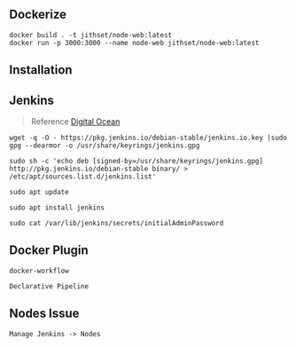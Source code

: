 ## Dockerize

```properties
docker build . -t jithset/node-web:latest 
docker run -p 3000:3000 --name node-web jithset/node-web:latest
```

## Installation

## Jenkins 

> Reference [Digital Ocean](https://www.digitalocean.com/community/tutorials/how-to-install-jenkins-on-ubuntu-22-04)

```properties
wget -q -O - https://pkg.jenkins.io/debian-stable/jenkins.io.key |sudo gpg --dearmor -o /usr/share/keyrings/jenkins.gpg

sudo sh -c 'echo deb [signed-by=/usr/share/keyrings/jenkins.gpg] http://pkg.jenkins.io/debian-stable binary/ > /etc/apt/sources.list.d/jenkins.list'

sudo apt update

sudo apt install jenkins

sudo cat /var/lib/jenkins/secrets/initialAdminPassword
```

## Docker Plugin

```
docker-workflow

Declarative Pipeline
```

## Nodes Issue

```
Manage Jenkins -> Nodes

```